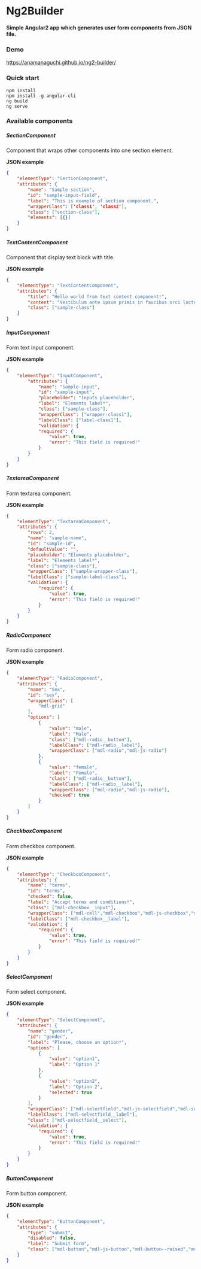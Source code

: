 # Ng2Builder
**Simple Angular2 app which generates user form components from JSON file.**

### Demo
https://anamanaguchi.github.io/ng2-builder/

### Quick start
```shell
npm install
npm install -g angular-cli
ng build
ng serve
```

### Available components
##### SectionComponent
Component that wraps other components into one section element.

**JSON example**
```json
{
    "elementType": "SectionComponent",
	"attributes": {
		"name": "Sample section",
		"id": "sample-input-field",
		"label": "This is example of section component.",
		"wrapperClass": ['class1', 'class2'],
		"class": ["section-class"],
		"elements": [{}] 
	}
}
```
##### TextContentComponent
Component that display text block with title.

**JSON example**
```json
{
    "elementType": "TextContentComponent",
    "attributes": {
        "title": "Hello world from text content component!",
        "content": "Vestibulum ante ipsum primis in faucibus orci luctus et.",
        "class": ["sample-class"]
	}
}
```

##### InputComponent
Form text input component. 

**JSON example**
```json
{
	"elementType": "InputComponent",
		"attributes": {
			"name": "sample-input",
			"id": "sample-input",
			"placeholder": "Inputs placeholder",
			"label": "Elements label*",
			"class": ["sample-class"],
			"wrapperClass": ["wrapper-class1"],
			"labelClass": ["label-class1"],
			"validation": {
			"required": {
				"value": true,
				"error": "This field is required!"
			}
		}
	}
}
```
##### TextareaComponent
Form textarea component. 

**JSON example**
```json
{
	"elementType": "TextareaComponent",
	"attributes": {
		"rows": 2,
		"name": "sample-name",
		"id": "sample-id",
		"defaultValue": "",
		"placeholder": "Elements placeholder",
		"label": "Elements label*",
		"class": ["sample-class"],
		"wrapperClass": ["sample-wrapper-class"],
		"labelClass": ["sample-label-class"],
		"validation": {
			"required": {
				"value": true,
				"error": "This field is required!"
			}
		}
	}
}
```

##### RadioComponent
Form radio component. 

**JSON example**
```json
{
	"elementType": "RadioComponent",
	"attributes": {
		"name": "Sex",
		"id": "sex",
		"wrapperClass": [
			"mdl-grid"
		],
		"options": [
			{
				"value": "male",
				"label": "Male",
				"class": ["mdl-radio__button"],
				"labelClass": ["mdl-radio__label"],
				"wrapperClass": ["mdl-radio","mdl-js-radio"]
			},
			{
				"value": "female",
				"label": "Female",
				"class": ["mdl-radio__button"],
				"labelClass": ["mdl-radio__label"],
				"wrapperClass": ["mdl-radio","mdl-js-radio"],
				"checked": true
			}
		]
	}
}
```
##### CheckboxComponent
Form checkbox component. 

**JSON example**
```json
{
	"elementType": "CheckboxComponent",
	"attributes": {
		"name": "terms",
		"id": "terms",
		"checked": false,
		"label": "Accept terms and conditions*",
		"class": ["mdl-checkbox__input"],
		"wrapperClass": ["mdl-cell","mdl-checkbox","mdl-js-checkbox","mdl-cell--12-col"],
		"labelClass": ["mdl-checkbox__label"],
		"validation": {
			"required": {
				"value": true,
				"error": "This field is required!"
			}
		}
	}
}
```
##### SelectComponent
Form select component.

**JSON example**
```json
{
	"elementType": "SelectComponent",
	"attributes": {
		"name": "gender",
		"id": "gender",
		"label": "Please, choose an option*",
		"options": [
			{
				"value": "option1",
				"label": "Option 1"
			},
			{
				"value": "option2",
				"label": "Option 2",
				"selected": true
			}
		],
		"wrapperClass": ["mdl-selectfield","mdl-js-selectfield","mdl-selectfield--floating-label","mdl-cell","mdl-cell--12-col"],
		"labelClass": ["mdl-selectfield__label"],
		"class": ["mdl-selectfield__select"],
		"validation": {
			"required": {
				"value": true,
				"error": "This field is required!"
			}
		}
	}
}
```
##### ButtonComponent
Form button component.

**JSON example**
```json
{
	"elementType": "ButtonComponent",
	"attributes": {
		"type": "submit",
		"disabled": false,
		"label": "Submit form",
		"class": ["mdl-button","mdl-js-button","mdl-button--raised","mdl-js-ripple-effect","mdl-button--accent","mdl-cell","mdl-cell--12-col"]
	}
}
```
